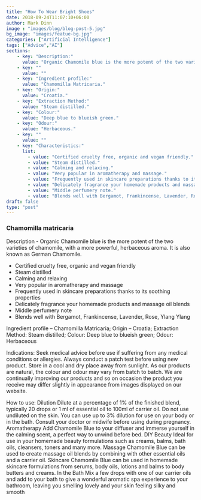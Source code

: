 ```yaml
---
title: "How To Wear Bright Shoes"
date: 2018-09-24T11:07:10+06:00
author: Mark Dinn
image : "images/blog/blog-post-5.jpg"
bg_image: "images/featue-bg.jpg"
categories: ["Artificial Intelligence"]
tags: ["Advice","AI"]
sections: 
    - key: "Description:"
      value: "Organic Chamomile blue is the more potent of the two varieties of chamomile, with a more powerful, herbaceous aroma. It is also known as German Chamomile."
    - key: ""
      value: ""
    - key: "Ingredient profile:"
      value: "Chamomilla Matricaria."
    - key: "Origin:"
      value: "Croatia."
    - key: "Extraction Method:"
      value: "Steam distilled."
    - key: "Colour:"
      value: "Deep blue to blueish green."
    - key: "Odour:"
      value: "Herbaceous."
    - key: ""
      value: ""
    - key: "Characteristics:"
      list: 
        - value: "Certified cruelty free, organic and vegan friendly."
        - value: "Steam distilled."
        - value: "Calming and relaxing."
        - value: "Very popular in aromatherapy and massage."
        - value: "Frequently used in skincare preparations thanks to its soothing properties."
        - value: "Delicately fragrance your homemade products and massage oil blends."
        - value: "Middle perfumery note."
        - value: "Blends well with Bergamot, Frankincense, Lavender, Rose, Ylang Ylang."
draft: false
type: "post"
---
```


### Chamomilla matricaria

Description - Organic Chamomile blue is the more potent of the two varieties of chamomile, with a more powerful, herbaceous aroma. It is also known as German Chamomile.
 
* Certified cruelty free, organic and vegan friendly
* Steam distilled
* Calming and relaxing
* Very popular in aromatherapy and massage
* Frequently used in skincare preparations thanks to its soothing properties
* Delicately fragrance your homemade products and massage oil blends
* Middle perfumery note
* Blends well with Bergamot, Frankincense, Lavender, Rose, Ylang Ylang
 
Ingredient profile – Chamomilla Matricaria; Origin – Croatia; Extraction Method: Steam distilled; Colour: Deep blue to blueish green; Odour: Herbaceous
 
Indications: Seek medical advice before use if suffering from any medical conditions or allergies. Always conduct a patch test before using new product.
Store in a cool and dry place away from sunlight.
As our products are natural, the colour and odour may vary from batch to batch. We are continually improving our products and so on occasion the product you receive may differ slightly in appearance from images displayed on our website.
 
How to use:
Dilution
Dilute at a percentage of 1% of the finished blend, typically 20 drops or 1 ml of essential oil to 100ml of carrier oil. Do not use undiluted on the skin. You can use up to 3% dilution for use on your body or in the bath. Consult your doctor or midwife before using during pregnancy.
Aromatherapy
Add Chamomile Blue to your diffuser and immerse yourself in the calming scent, a perfect way to unwind before bed.
DIY Beauty
Ideal for use in your homemade beauty formulations such as creams, balms, bath oils, cleansers, toners and many more.
Massage
Chamomile Blue can be used to create massage oil blends by combining with other essential oils and a carrier oil.
Skincare
Chamomile Blue can be used in homemade skincare formulations from serums, body oils, lotions and balms to body butters and creams.
In the Bath
Mix a few drops with one of our carrier oils and add to your bath to give a wonderful aromatic spa experience to your bathroom, leaving you smelling lovely and your skin feeling silky and smooth
